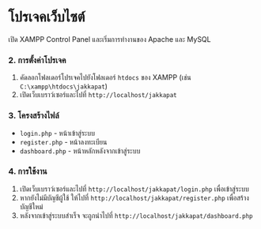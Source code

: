 # โปรเจคเว็บไซต์
เปิด XAMPP Control Panel และเริ่มการทำงานของ Apache และ MySQL

### 2. การตั้งค่าโปรเจค
1. คัดลอกโฟลเดอร์โปรเจคไปยังโฟลเดอร์ `htdocs` ของ XAMPP (เช่น `C:\xampp\htdocs\jakkapat`)
2. เปิดเว็บเบราว์เซอร์และไปที่ `http://localhost/jakkapat`

### 3. โครงสร้างไฟล์
- `login.php` - หน้าเข้าสู่ระบบ
- `register.php` - หน้าลงทะเบียน
- `dashboard.php` - หน้าหลักหลังจากเข้าสู่ระบบ

### 4. การใช้งาน
1. เปิดเว็บเบราว์เซอร์และไปที่ `http://localhost/jakkapat/login.php` เพื่อเข้าสู่ระบบ
2. หากยังไม่มีบัญชีผู้ใช้ ให้ไปที่ `http://localhost/jakkapat/register.php` เพื่อสร้างบัญชีใหม่
3. หลังจากเข้าสู่ระบบสำเร็จ จะถูกนำไปที่ `http://localhost/jakkapat/dashboard.php`
